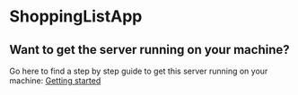 # ShoppingListApp

## Want to get the server running on your machine?

Go here to find a step by step guide to get this server running on your machine: [Getting started](./server/README.md)